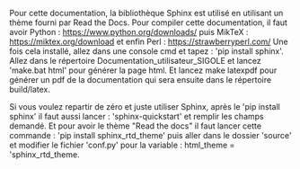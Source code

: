 Pour cette documentation, la bibliothèque Sphinx est utilisé en utilisant un thème fourni par Read the Docs. 
Pour compiler cette documentation, il faut avoir Python : https://www.python.org/downloads/ 
puis MikTeX : https://miktex.org/download et enfin Perl : https://strawberryperl.com/ 
Une fois cela installé, allez dans une console cmd et tapez : 'pip install sphinx'. 
Allez dans le répertoire Documentation_utilisateur_SIGOLE et lancez 'make.bat html' pour générer la page html. 
Et lancez make latexpdf pour générer un pdf de la documentation qui sera ensuite dans le répertoire build/latex.
 

Si vous voulez repartir de zéro et juste utiliser Sphinx, après le 'pip install sphinx' il faut aussi lancer : 'sphinx-quickstart'
et remplir les champs demandé. Et pour avoir le thème "Read the docs" il faut lancer cette commande : 'pip install sphinx_rtd_theme'
puis aller dans le dossier 'source' et modifier le fichier 'conf.py' pour la variable : html_theme = 'sphinx_rtd_theme.
